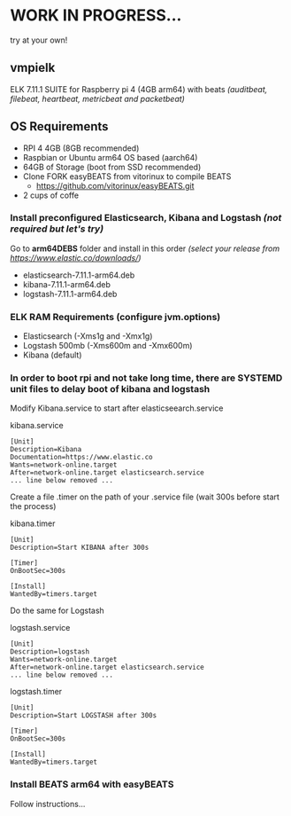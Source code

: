 # WORK IN PROGRESS... 
try at your own!

## vmpielk
ELK 7.11.1 SUITE for Raspberry pi 4 (4GB arm64) with beats *(auditbeat, filebeat, heartbeat, metricbeat and packetbeat)*

## OS Requirements
- RPI 4 4GB (8GB recommended)
- Raspbian or Ubuntu arm64 OS based (aarch64)
- 64GB of Storage (boot from SSD recommended)
- Clone FORK easyBEATS from vitorinux to compile BEATS
	- https://github.com/vitorinux/easyBEATS.git
- 2 cups of coffe




### Install preconfigured Elasticsearch, Kibana and Logstash *(not required but let's try)* 

Go to **arm64DEBS** folder and install in this order *(select your release from https://www.elastic.co/downloads/)*
 - elasticsearch-7.11.1-arm64.deb
 - kibana-7.11.1-arm64.deb
 - logstash-7.11.1-arm64.deb

### ELK RAM Requirements (configure jvm.options)
- Elasticsearch (-Xms1g and -Xmx1g)
- Logstash 500mb (-Xms600m and -Xmx600m)
- Kibana (default)


### In order to boot rpi and not take long time, there are SYSTEMD unit files to delay boot of kibana and logstash
Modify Kibana.service to start after elasticseearch.service

kibana.service 
```
[Unit]
Description=Kibana
Documentation=https://www.elastic.co
Wants=network-online.target
After=network-online.target elasticsearch.service
... line below removed ...

```

Create a file .timer on the path of your .service file (wait 300s before start the process)

kibana.timer 
```
[Unit]
Description=Start KIBANA after 300s

[Timer]
OnBootSec=300s

[Install]
WantedBy=timers.target

```

Do the same for Logstash

logstash.service

```
[Unit]
Description=logstash
Wants=network-online.target
After=network-online.target elasticsearch.service
... line below removed ...
```

logstash.timer
```
[Unit]
Description=Start LOGSTASH after 300s

[Timer]
OnBootSec=300s

[Install]
WantedBy=timers.target

```



### Install BEATS arm64 with easyBEATS
Follow instructions...









